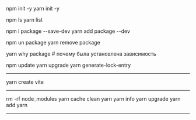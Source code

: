 npm init -y
yarn init -y

npm ls
yarn list

npm i package --save-dev
yarn add package --dev

npm un package
yarn remove package

yarn why package # почему была установлена зависимость

npm update
yarn upgrade
yarn generate-lock-entry

------------------------------------------------------
yarn create vite

----------------------------

rm -rf node_modules
yarn cache clean
yarn
yarn info
yarn upgrade
yarn add yarn

-------------------------
